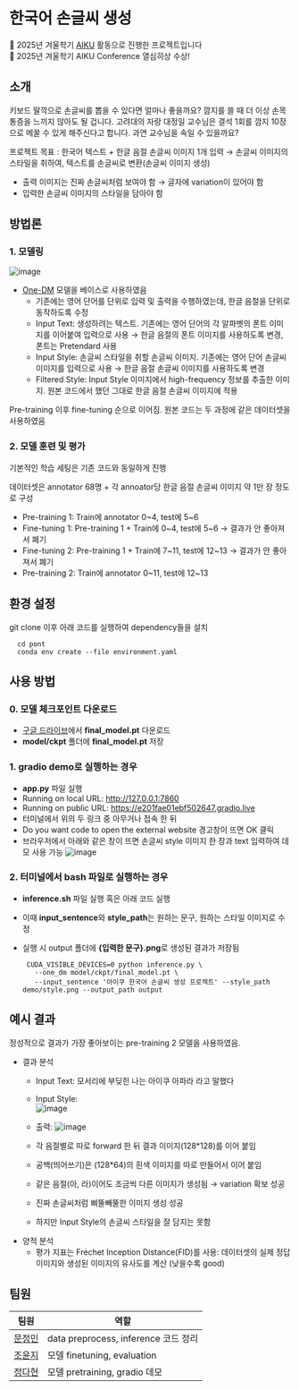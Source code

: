 # 한국어 손글씨 생성

📢 2025년 겨울학기 [AIKU](https://github.com/AIKU-Official) 활동으로 진행한 프로젝트입니다
</br>🎉 2025년 겨울학기 AIKU Conference 열심히상 수상!

## 소개
키보드 딸깍으로 손글씨를 뽑을 수 있다면 얼마나 좋을까요? 깜지를 쓸 때 더 이상 손목 통증을 느끼지 않아도 될 겁니다. 고려대의 자랑 대정일 교수님은 결석 1회를 깜지 10장으로 메꿀 수 있게 해주신다고 합니다. 과연 교수님을 속일 수 있을까요?

프로젝트 목표 :
한국어 텍스트 + 한글 음절 손글씨 이미지 1개 입력 → 손글씨 이미지의 스타일을 취하여, 텍스트를 손글씨로 변환(손글씨 이미지 생성)

- 출력 이미지는 진짜 손글씨처럼 보여야 함 → 글자에 variation이 있어야 함
- 입력한 손글씨 이미지의 스타일을 담아야 함

## 방법론
### 1. 모델링
![image](https://github.com/user-attachments/assets/bd245bb7-f48c-475a-8284-fc3e153d82e5)
- [One-DM](https://github.com/dailenson/One-DM/) 모델을 베이스로 사용하였음
    - 기존에는 영어 단어를 단위로 입력 및 출력을 수행하였는데, 한글 음절을 단위로 동작하도록 수정
    - Input Text: 생성하려는 텍스트. 기존에는 영어 단어의 각 알파벳의 폰트 이미지를 이어붙여 입력으로 사용 → 한글 음절의 폰트 이미지를 사용하도록 변경, 폰트는 Pretendard 사용
    - Input Style: 손글씨 스타일을 취할 손글씨 이미지. 기존에는 영어 단어 손글씨 이미지를 입력으로 사용 → 한글 음절 손글씨 이미지를 사용하도록 변경
    - Filtered Style: Input Style 이미지에서 high-frequency 정보를 추출한 이미지. 원본 코드에서 했던 그대로 한글 음절 손글씨 이미지에 적용

Pre-training 이후 fine-tuning 순으로 이어짐. 원본 코드는 두 과정에 같은 데이터셋을 사용하였음

### 2. 모델 훈련 및 평가
기본적인 학습 세팅은 기존 코드와 동일하게 진행

데이터셋은 annotator 68명 + 각 annoator당 한글 음절 손글씨 이미지 약 1만 장 정도로 구성

- Pre-training 1: Train에 annotator 0~4, test에 5~6
- Fine-tuning 1: Pre-training 1 + Train에 0~4, test에 5~6 → 결과가 안 좋아져서 폐기
- Fine-tuning 2: Pre-training 1 + Train에 7~11, test에 12~13 → 결과가 안 좋아져서 폐기
- Pre-training 2: Train에 annotator 0~11, test에 12~13

## 환경 설정
git clone 이후 아래 코드를 실행하여 dependency들을 설치

  ```
    cd pont
    conda env create --file environment.yaml
  ```

## 사용 방법
### 0. 모델 체크포인트 다운로드
- [구글 드라이브](https://drive.google.com/drive/folders/1ozXdHYltBdBwAfijK-rD4ESfh3XqXvBE?usp=drive_link)에서 **final_model.pt** 다운로드
- **model/ckpt** 폴더에 **final_model.pt** 저장

### 1. gradio demo로 실행하는 경우
- **app.py** 파일 실행
- Running on local URL:  http://127.0.0.1:7860
- Running on public URL: https://e201fae01ebf502647.gradio.live
- 터미널에서 위의 두 링크 중 아무거나 접속 한 뒤
- Do you want code to open the external website 경고창이 뜨면 OK 클릭
- 브라우저에서 아래와 같은 창이 뜨면 손글씨 style 이미지 한 장과 text 입력하여 데모 사용 가능
![image](https://github.com/user-attachments/assets/99a44fec-555f-4d32-b736-9881071cb088)


### 2. 터미널에서 bash 파일로 실행하는 경우
- **inference.sh** 파일 실행 혹은 아래 코드 실행
- 이때 **input_sentence**와 **style_path**는 원하는 문구, 원하는 스타일 이미지로 수정
- 실행 시 output 폴더에 **{입력한 문구}.png**로 생성된 결과가 저장됨
  
   ```
    CUDA_VISIBLE_DEVICES=0 python inference.py \
      --one_dm model/ckpt/final_model.pt \
      --input_sentence '아이쿠 한국어 손글씨 생성 프로젝트' --style_path demo/style.png --output_path output
   ```


## 예시 결과
정성적으로 결과가 가장 좋아보이는 pre-training 2 모델을 사용하였음. 

- 결과 분석
    - Input Text: 모서리에 부딪힌 나는 아이쿠 아파라 라고 말했다
    - Input Style:
      </br>![image](https://github.com/user-attachments/assets/303980db-fe2c-4a4b-a5da-897fa4d22246) 
    - 출력:
      ![image](https://github.com/user-attachments/assets/055fc4ed-6baf-4b4a-9f26-7226e340eea3)
        
    - 각 음절별로 따로 forward 한 뒤 결과 이미지(128*128)를 이어 붙임
    - 공백(띄어쓰기)은 (128*64)의 흰색 이미지를 따로 만들어서 이어 붙임
    - 같은 음절(아, 라)이어도 조금씩 다른 이미지가 생성됨 → variation 확보 성공
    - 진짜 손글씨처럼 삐뚤빼뚤한 이미지 생성 성공
    - 하지만 Input Style의 손글씨 스타일을 잘 담지는 못함
- 양적 분석
    - 평가 지표는 Fréchet Inception Distance(FID)를 사용: 데이터셋의 실제 정답 이미지와 생성된 이미지의 유사도를 계산 (낮을수록 good)


## 팀원
  | 팀원                            | 역할                                       |
| ----------------------------- | ---------------------------------------- |
| [문정민](https://github.com/strn18) |    data preprocess, inference 코드 정리    |
| [조윤지](https://github.com/robosun78)     |    모델 finetuning, evaluation    |
| [정다현](https://github.com/dhyun22)        |    모델 pretraining, gradio 데모   |
